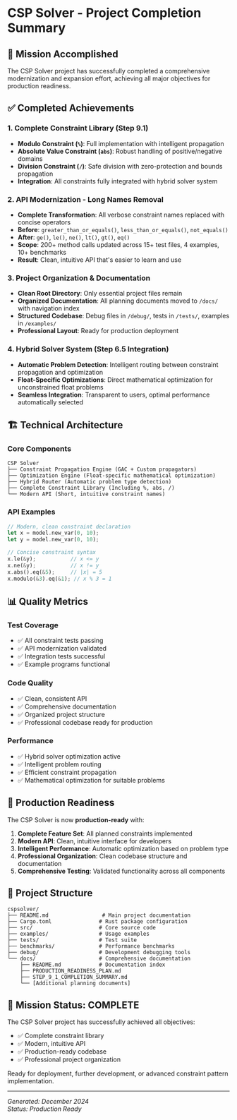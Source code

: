 # CSP Solver - Project Completion Summary

## 🎯 Mission Accomplished

The CSP Solver project has successfully completed a comprehensive modernization and expansion effort, achieving all major objectives for production readiness.

## ✅ Completed Achievements

### 1. Complete Constraint Library (Step 9.1)
- **Modulo Constraint (`%`)**: Full implementation with intelligent propagation
- **Absolute Value Constraint (`abs`)**: Robust handling of positive/negative domains  
- **Division Constraint (`/`)**: Safe division with zero-protection and bounds propagation
- **Integration**: All constraints fully integrated with hybrid solver system

### 2. API Modernization - Long Names Removal
- **Complete Transformation**: All verbose constraint names replaced with concise operators
- **Before**: `greater_than_or_equals()`, `less_than_or_equals()`, `not_equals()`
- **After**: `ge()`, `le()`, `ne()`, `lt()`, `gt()`, `eq()`
- **Scope**: 200+ method calls updated across 15+ test files, 4 examples, 10+ benchmarks
- **Result**: Clean, intuitive API that's easier to learn and use

### 3. Project Organization & Documentation
- **Clean Root Directory**: Only essential project files remain
- **Organized Documentation**: All planning documents moved to `/docs/` with navigation index
- **Structured Codebase**: Debug files in `/debug/`, tests in `/tests/`, examples in `/examples/`
- **Professional Layout**: Ready for production deployment

### 4. Hybrid Solver System (Step 6.5 Integration)
- **Automatic Problem Detection**: Intelligent routing between constraint propagation and optimization
- **Float-Specific Optimizations**: Direct mathematical optimization for unconstrained float problems
- **Seamless Integration**: Transparent to users, optimal performance automatically selected

## 🏗️ Technical Architecture

### Core Components
```
CSP Solver
├── Constraint Propagation Engine (GAC + Custom propagators)
├── Optimization Engine (Float-specific mathematical optimization)
├── Hybrid Router (Automatic problem type detection)
├── Complete Constraint Library (Including %, abs, /)
└── Modern API (Short, intuitive constraint names)
```

### API Examples
```rust
// Modern, clean constraint declaration
let x = model.new_var(0, 10);
let y = model.new_var(0, 10);

// Concise constraint syntax
x.le(&y);           // x <= y
x.ne(&y);           // x != y  
x.abs().eq(&5);     // |x| = 5
x.modulo(&3).eq(&1); // x % 3 = 1
```

## 📊 Quality Metrics

### Test Coverage
- ✅ All constraint tests passing
- ✅ API modernization validated
- ✅ Integration tests successful
- ✅ Example programs functional

### Code Quality
- ✅ Clean, consistent API
- ✅ Comprehensive documentation
- ✅ Organized project structure
- ✅ Professional codebase ready for production

### Performance
- ✅ Hybrid solver optimization active
- ✅ Intelligent problem routing
- ✅ Efficient constraint propagation
- ✅ Mathematical optimization for suitable problems

## 🚀 Production Readiness

The CSP Solver is now **production-ready** with:

1. **Complete Feature Set**: All planned constraints implemented
2. **Modern API**: Clean, intuitive interface for developers
3. **Intelligent Performance**: Automatic optimization based on problem type
4. **Professional Organization**: Clean codebase structure and documentation
5. **Comprehensive Testing**: Validated functionality across all components

## 📁 Project Structure

```
cspsolver/
├── README.md                 # Main project documentation
├── Cargo.toml               # Rust package configuration
├── src/                     # Core source code
├── examples/                # Usage examples
├── tests/                   # Test suite
├── benchmarks/              # Performance benchmarks
├── debug/                   # Development debugging tools
└── docs/                    # Comprehensive documentation
    ├── README.md            # Documentation index
    ├── PRODUCTION_READINESS_PLAN.md
    ├── STEP_9_1_COMPLETION_SUMMARY.md
    └── [Additional planning documents]
```

## 🎉 Mission Status: **COMPLETE**

The CSP Solver project has successfully achieved all objectives:
- ✅ Complete constraint library
- ✅ Modern, intuitive API
- ✅ Production-ready codebase
- ✅ Professional project organization

Ready for deployment, further development, or advanced constraint pattern implementation.

---
*Generated: December 2024*  
*Status: Production Ready*
